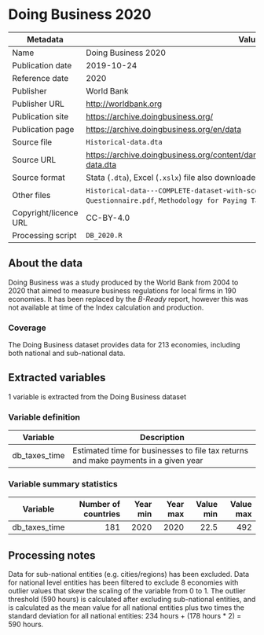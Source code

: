 # Doing Business 2020

Metadata | Value
--- | ---
Name | Doing Business 2020
Publication date | 2019-10-24
Reference date | 2020
Publisher | World Bank
Publisher URL | http://worldbank.org
Publication site | https://archive.doingbusiness.org/
Publication page | https://archive.doingbusiness.org/en/data
Source file | `Historical-data.dta`
Source URL | https://archive.doingbusiness.org/content/dam/misc/doingbusiness/db2020/Historical-data.dta
Source format | Stata (`.dta`), Excel (`.xslx`) file also downloaded
Other files | `Historical-data---COMPLETE-dataset-with-scores.xlsx`, `DB20-Paying-Taxes-Questionnaire.pdf`, `Methodology for Paying Taxes.pdf`
Copyright/licence URL | CC-BY-4.0
Processing script | `DB_2020.R`

## About the data

Doing Business was a study produced by the World Bank from 2004 to 2020 that
aimed to measure business regulations for local firms in 190 economies. It
has been replaced by the *B-Ready* report, however this was not available at
time of the Index calculation and production.

### Coverage

The Doing Business dataset provides data for 213 economies, including both
national and sub-national data.

## Extracted variables

1 variable is extracted from the Doing Business dataset

### Variable definition

Variable | Description
--- | ---
db_taxes_time | Estimated time for businesses to file tax returns and make payments in a given year

### Variable summary statistics

Variable | Number of countries | Year min | Year max | Value min | Value max
--- | ---: | ---: | ---: | ---: | ---:
db_taxes_time | 181 | 2020 | 2020 | 22.5 | 492

## Processing notes

Data for sub-national entities (e.g. cities/regions) has been excluded. Data
for national level entities has been filtered to exclude 8 economies with
outlier values that skew the scaling of the variable from 0 to 1. The outlier
threshold (590 hours) is calculated after excluding sub-national entities, and
is calculated as the mean value for all national entities plus two times the
standard deviation for all national entities:
234 hours + (178 hours * 2) = 590 hours.
